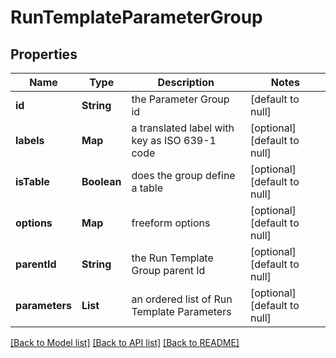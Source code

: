 # RunTemplateParameterGroup
## Properties

Name | Type | Description | Notes
------------ | ------------- | ------------- | -------------
**id** | **String** | the Parameter Group id | [default to null]
**labels** | **Map** | a translated label with key as ISO 639-1 code | [optional] [default to null]
**isTable** | **Boolean** | does the group define a table | [optional] [default to null]
**options** | **Map** | freeform options | [optional] [default to null]
**parentId** | **String** | the Run Template Group parent Id | [optional] [default to null]
**parameters** | **List** | an ordered list of Run Template Parameters | [optional] [default to null]

[[Back to Model list]](../README.md#documentation-for-models) [[Back to API list]](../README.md#documentation-for-api-endpoints) [[Back to README]](../README.md)

